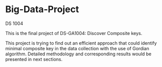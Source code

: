 # Big-Data-Project
DS 1004

This is the final project of DS-GA1004: Discover Composite keys.

This project is trying to find out an efficient approach that could identify minimal composite key in the data collection with the use of Gordian algorithm. Detailed methodology and corresponding results would be presented in next sections.
